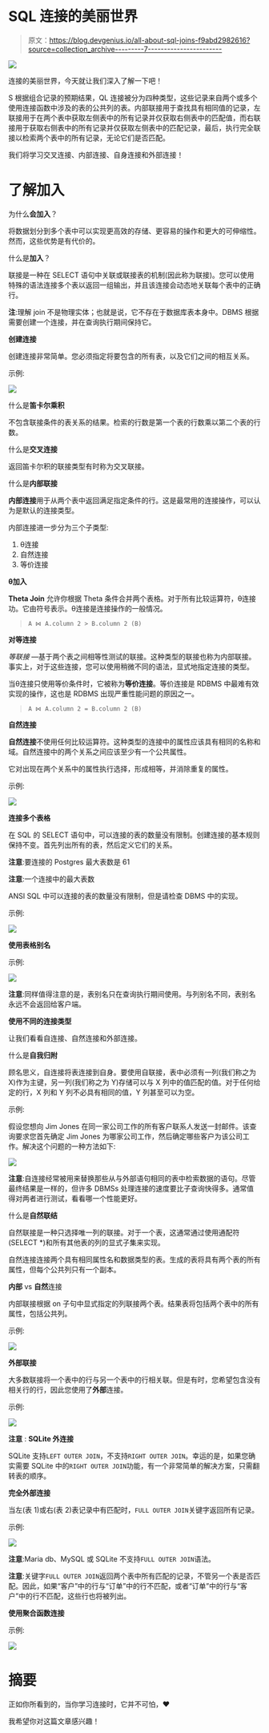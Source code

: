 # SQL 连接的美丽世界

> 原文：<https://blog.devgenius.io/all-about-sql-joins-f9abd2982616?source=collection_archive---------7----------------------->

![](img/526cc5d426cb81288654fba7ae61a151.png)

连接的美丽世界，今天就让我们深入了解一下吧！

S 根据组合记录的预期结果，QL 连接被分为四种类型，这些记录来自两个或多个使用连接函数中涉及的表的公共列的表。内部联接用于查找具有相同值的记录，左联接用于在两个表中获取左侧表中的所有记录并仅获取右侧表中的匹配值，而右联接用于获取右侧表中的所有记录并仅获取左侧表中的匹配记录，最后，执行完全联接以检索两个表中的所有记录，无论它们是否匹配。

我们将学习交叉连接、内部连接、自身连接和外部连接！

# **了解加入**

为什么**会加入**？

将数据划分到多个表中可以实现更高效的存储、更容易的操作和更大的可伸缩性。然而，这些优势是有代价的。

什么是**加入**？

联接是一种在 SELECT 语句中关联或联接表的机制(因此称为联接)。您可以使用特殊的语法连接多个表以返回一组输出，并且该连接会动态地关联每个表中的正确行。

**注**:理解 join 不是物理实体；也就是说，它不存在于数据库表本身中。DBMS 根据需要创建一个连接，并在查询执行期间保持它。

**创建连接**

创建连接非常简单。您必须指定将要包含的所有表，以及它们之间的相互关系。

示例:

![](img/2aebd0bbe9de3152658e320208daa286.png)

什么是**笛卡尔乘积**

不包含联接条件的表关系的结果。检索的行数是第一个表的行数乘以第二个表的行数。

什么是**交叉连接**

返回笛卡尔积的联接类型有时称为交叉联接。

什么是**内部联接**

**内部连接**用于从两个表中返回满足指定条件的行。这是最常用的连接操作，可以认为是默认的连接类型。

内部连接进一步分为三个子类型:

1.  θ连接
2.  自然连接
3.  等价连接

**θ加入**

**Theta Join** 允许你根据 Theta 条件合并两个表格。对于所有比较运算符，θ连接功。它由符号表示。θ连接是连接操作的一般情况。

> `A ⋈ A.column 2 > B.column 2 (B)`

**对等连接**

*等联接* —基于两个表之间相等性测试的联接。这种类型的联接也称为内部联接。事实上，对于这些连接，您可以使用稍微不同的语法，显式地指定连接的类型。

当θ连接只使用等价条件时，它被称为**等价连接**。等价连接是 RDBMS 中最难有效实现的操作，这也是 RDBMS 出现严重性能问题的原因之一。

> `A ⋈ A.column 2 = B.column 2 (B)`

**自然连接**

**自然连接**不使用任何比较运算符。这种类型的连接中的属性应该具有相同的名称和域。自然连接中的两个关系之间应该至少有一个公共属性。

它对出现在两个关系中的属性执行选择，形成相等，并消除重复的属性。

示例:

![](img/d095ff3514134ea6df0be74c7474f77e.png)

**连接多个表格**

在 SQL 的 SELECT 语句中，可以连接的表的数量没有限制。创建连接的基本规则保持不变。首先列出所有的表，然后定义它们的关系。

**注意**:要连接的 Postgres 最大表数是 61

**注意**:一个连接中的最大表数

ANSI SQL 中可以连接的表的数量没有限制，但是请检查 DBMS 中的实现。

示例:

![](img/f91f12af2a5accc2be093ab1882bd9f8.png)

**使用表格别名**

示例:

![](img/eeb8f9cdd7fd6b20ac8c5ad5862a2ec9.png)

**注意**:同样值得注意的是，表别名只在查询执行期间使用。与列别名不同，表别名永远不会返回给客户端。

**使用不同的连接类型**

让我们看看自连接、自然连接和外部连接。

什么是**自我归附**

顾名思义，自连接将表连接到自身。要使用自联接，表中必须有一列(我们称之为 X)作为主键，另一列(我们称之为 Y)存储可以与 X 列中的值匹配的值。对于任何给定的行，X 列和 Y 列不必具有相同的值，Y 列甚至可以为空。

示例:

假设您想向 Jim Jones 在同一家公司工作的所有客户联系人发送一封邮件。该查询要求您首先确定 Jim Jones 为哪家公司工作，然后确定哪些客户为该公司工作。解决这个问题的一种方法如下:

![](img/7bab0aabdc028e4af31487f18607e92e.png)

**注意**:自连接经常被用来替换那些从与外部语句相同的表中检索数据的语句。尽管最终结果是一样的，但许多 DBMSs 处理连接的速度要比子查询快得多。通常值得对两者进行测试，看看哪一个性能更好。

什么是**自然联结**

自然联接是一种只选择唯一列的联接。对于一个表，这通常通过使用通配符(SELECT *)和所有其他表的列的显式子集来实现。

自然连接连接两个具有相同属性名和数据类型的表。生成的表将具有两个表的所有属性，但每个公共列只有一个副本。

**内部** vs **自然**连接

内部联接根据 on 子句中显式指定的列联接两个表。结果表将包括两个表中的所有属性，包括公共列。

示例:

![](img/f4347891213ec023591d1163f1825635.png)

**外部联接**

大多数联接将一个表中的行与另一个表中的行相关联。但是有时，您希望包含没有相关行的行，因此您使用了**外部**连接。

示例:

![](img/2555073e02f1b4c7de01d265df5739f4.png)

**注意** : **SQLite 外连接**

SQLite 支持`LEFT OUTER JOIN`，不支持`RIGHT OUTER JOIN`。幸运的是，如果您确实需要 SQLite 中的`RIGHT OUTER JOIN`功能，有一个非常简单的解决方案，只需翻转表的顺序。

**完全外部连接**

当左(表 1)或右(表 2)表记录中有匹配时，`FULL OUTER JOIN`关键字返回所有记录。

示例:

![](img/abf5ef253b3d425be75ea709f144b4f4.png)

**注意**:Maria db、MySQL 或 SQLite 不支持`FULL OUTER JOIN`语法。

**注意**:关键字`FULL OUTER JOIN`返回两个表中所有匹配的记录，不管另一个表是否匹配。因此，如果“客户”中的行与“订单”中的行不匹配，或者“订单”中的行与“客户”中的行不匹配，这些行也将被列出。

**使用聚合函数连接**

示例:

![](img/5b2b327f12125c013e5e13cf6f2cf4cc.png)

# 摘要

正如你所看到的，当你学习连接时，它并不可怕，❤️

我希望你对这篇文章感兴趣！